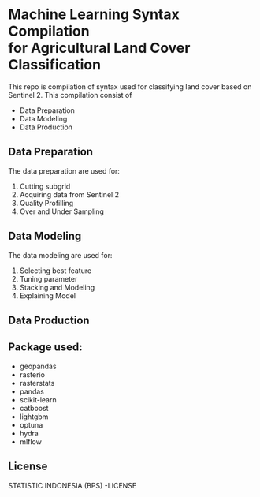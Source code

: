 # Machine Learning Syntax Compilation<br>for Agricultural Land Cover Classification

This repo is compilation of syntax used for classifying land cover based on Sentinel 2. This compilation consist of
- Data Preparation
- Data Modeling
- Data Production

## Data Preparation
The data preparation are used for:
1. Cutting subgrid
2. Acquiring data from Sentinel 2
3. Quality Profilling
4. Over and Under Sampling

## Data Modeling
The data modeling are used for:
1. Selecting best feature
2. Tuning parameter
3. Stacking and Modeling
4. Explaining Model

## Data Production

## Package used:
- geopandas
- rasterio
- rasterstats
- pandas
- scikit-learn
- catboost
- lightgbm
- optuna
- hydra
- mlflow

## License
STATISTIC INDONESIA (BPS) -LICENSE